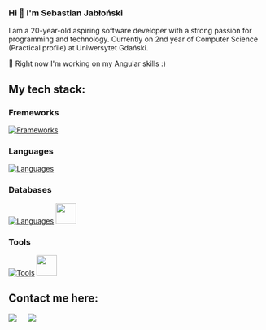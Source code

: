 ### Hi 👋 I'm Sebastian Jabłoński
I am a 20-year-old aspiring software developer with a strong passion for programming and technology. Currently on 2nd year of Computer Science (Practical profile) at Uniwersytet Gdański.

🌱 Right now I'm working on my Angular skills :)

## My tech stack:

### Fremeworks
[![Frameworks](https://skillicons.dev/icons?i=react,nextjs,angular,express,flask)](https://skillicons.dev)
### Languages
[![Languages](https://skillicons.dev/icons?i=js,ts,nodejs,python,go,java,bash,scala,html,css)](https://skillicons.dev)

### Databases
[![Languages](https://skillicons.dev/icons?i=mongodb,redis)](https://skillicons.dev)
<code><img height="40" src="https://cdn.jsdelivr.net/gh/devicons/devicon@latest/icons/neo4j/neo4j-original-wordmark.svg" /></code>
### Tools
[![Tools](https://skillicons.dev/icons?i=git,docker,tailwind,scss,postman,aws)](https://skillicons.dev)
<code><img height="40" src="https://cdn.jsdelivr.net/gh/devicons/devicon@latest/icons/travis/travis-original.svg"/></code>



## Contact me here:

<a target="_blank" href="https://www.linkedin.com/in/ssjablonski"><img src="https://img.shields.io/badge/-LinkedIn-0077B5?style=for-the-badge&logo=Linkedin&logoColor=white"></img></a>
&emsp;
<a target="_blank" href="mailto:sebastian.jablonski.it@gmail.com"><img src="https://img.shields.io/badge/-Gmail-D14836?style=for-the-badge&logo=Gmail&logoColor=white"></img></a>
&emsp;


<!--
**ssjablonski/ssjablonski** is a ✨ _special_ ✨ repository because its `README.md` (this file) appears on your GitHub profile.

Here are some ideas to get you started:

- 🔭 I’m currently working on 
- 🌱 I’m currently learning deployment
- 📫 How to reach me: ...
- 😄 Pronouns: ...
- ⚡ Fun fact: ...
-->
